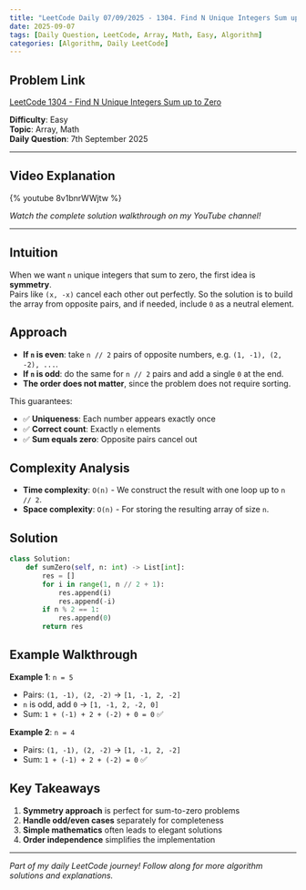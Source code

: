 ```yaml
---
title: "LeetCode Daily 07/09/2025 - 1304. Find N Unique Integers Sum up to Zero"
date: 2025-09-07
tags: [Daily Question, LeetCode, Array, Math, Easy, Algorithm]
categories: [Algorithm, Daily LeetCode]
---
```


## Problem Link

[LeetCode 1304 - Find N Unique Integers Sum up to Zero](https://leetcode.com/problems/find-n-unique-integers-sum-up-to-zero/)

**Difficulty**: Easy  
**Topic**: Array, Math  
**Daily Question**: 7th September 2025

---

## Video Explanation

{% youtube 8v1bnrWWjtw %}

_Watch the complete solution walkthrough on my YouTube channel!_

---

## Intuition

When we want `n` unique integers that sum to zero, the first idea is **symmetry**.  
Pairs like `(x, -x)` cancel each other out perfectly. So the solution is to build the array from opposite pairs, and if needed, include `0` as a neutral element.

## Approach

- **If `n` is even**: take `n // 2` pairs of opposite numbers, e.g. `(1, -1), (2, -2), ...`.
- **If `n` is odd**: do the same for `n // 2` pairs and add a single `0` at the end.
- **The order does not matter**, since the problem does not require sorting.

This guarantees:

- ✅ **Uniqueness**: Each number appears exactly once
- ✅ **Correct count**: Exactly `n` elements
- ✅ **Sum equals zero**: Opposite pairs cancel out

## Complexity Analysis

- **Time complexity**: `O(n)` - We construct the result with one loop up to `n // 2`.
- **Space complexity**: `O(n)` - For storing the resulting array of size `n`.

## Solution

```python
class Solution:
    def sumZero(self, n: int) -> List[int]:
        res = []
        for i in range(1, n // 2 + 1):
            res.append(i)
            res.append(-i)
        if n % 2 == 1:
            res.append(0)
        return res
```

## Example Walkthrough

**Example 1**: `n = 5`

- Pairs: `(1, -1), (2, -2)` → `[1, -1, 2, -2]`
- `n` is odd, add `0` → `[1, -1, 2, -2, 0]`
- Sum: `1 + (-1) + 2 + (-2) + 0 = 0` ✅

**Example 2**: `n = 4`

- Pairs: `(1, -1), (2, -2)` → `[1, -1, 2, -2]`
- Sum: `1 + (-1) + 2 + (-2) = 0` ✅

## Key Takeaways

1. **Symmetry approach** is perfect for sum-to-zero problems
2. **Handle odd/even cases** separately for completeness
3. **Simple mathematics** often leads to elegant solutions
4. **Order independence** simplifies the implementation

---

_Part of my daily LeetCode journey! Follow along for more algorithm solutions and explanations._
